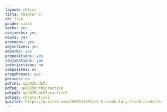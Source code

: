 ```yaml
---
layout: chlist
title: Chapter 5
ch: five
grade: sixth
verbs: yes
conjverbs: yes
nouns: yes
pronouns: yes
adjectives: yes
adverbs: yes
prepositions: yes
conjunctions: yes
interjections: no
composites: no
prepphrases: yes
phrases: no
pdfchl: up2025ndch5
pdfpq: up2025ndch5practice
pdfpq2: up2025ndch5practice2
pdfpq3: ch5practice2
quizlet: https://quizlet.com/1066533155/ch-5-vocabulary-flash-cards/?i=2wl7rv&x=1jqt
---
```


